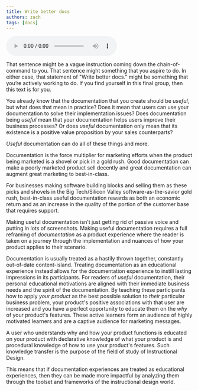 ```yaml
---
title: Write better docs
authors: zach
tags: [docs]
---
```


<audio controls>
    <source src="/audio/write_better_docs_final.mp3" />
</audio>

That sentence might be a vague instruction coming down the chain-of-command to you. That sentence might something that
you aspire to do. In either case, that statement of "Write better docs." might be something that you’re actively working
to do. If you find yourself in this final group, then this text is for you.

You already know that the documentation that you create should be *useful*, but what does that mean in practice? Does it
mean that users can use your documentation to solve their implementation issues? Does documentation being *useful* mean
that your documentation helps users improve their business processes? Or does *useful* documentation only mean that its
existence is a positive value proposition by your sales counterparts?

*Useful* documentation can do all of these things and more.

Documentation is the force multiplier for marketing efforts when the product being marketed is a shovel or pick in a
gold rush. Good documentation can make a poorly marketed product sell decently and great documentation can augment great
marketing to best-in-class.

For businesses making software building blocks and selling them as these picks and shovels in the Big Tech/Silicon
Valley software-as-the-savior gold rush, best-in-class useful documentation rewards as both an economic return and as an
increase in the quality of the portion of the customer base that requires support.

Making useful documentation isn’t just getting rid of passive voice and putting in lots of screenshots. Making useful
documentation requires a full reframing of *documentation* as a product experience where the reader is taken on a
journey through the implementation and nuances of how your product applies to their scenario.

Documentation is usually treated as a hastily thrown together, constantly out-of-date content-island. Treating
documentation as an educational experience instead allows for the documentation experience to instill lasting
impressions in its participants. For readers of *useful* documentation, their personal educational motivations are
aligned with their immediate business needs and the spirit of the documentation. By teaching these participants how to
apply *your product* as the best possible solution to *their* particular business problem, your product's positive
associations with that user are increased and you have a perfect opportunity to educate them on the *why* of your
product's features. These active learners form an audience of highly motivated learners and are a captive audience for
marketing messages.

A user who understands why and how your product functions is educated on your product with declarative knowledge of what
your product is and procedural knowledge of how to use your product's features. Such knowledge transfer is the purpose
of the field of study of Instructional Design.

This means that if documentation experiences are treated as educational experiences, then they can be made more
impactful by analyzing them through the toolset and frameworks of the instructional design world.